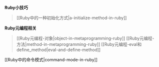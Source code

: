 **Ruby小技巧**
 > [[Ruby中的一种初始化方式|a-initialize-method-in-ruby]]

**Ruby元编程相关**
> [[Ruby元编程-对象|object-in-metaprogramming-ruby]]
> [[Ruby元编程-方法|method-in-metaprogramming-ruby]]
> [[Ruby元编程-eval和define_method|eval-and-define-method]]


[[Ruby中的命令模式|command-mode-in-ruby]]